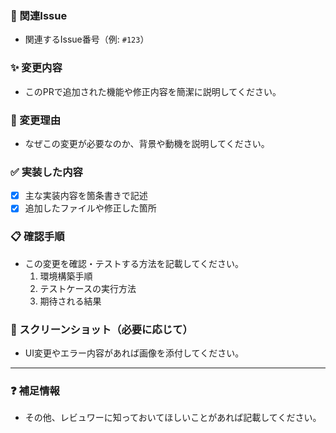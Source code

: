 ### 🔗 関連Issue
- 関連するIssue番号（例: `#123`）

### ✨ 変更内容
- このPRで追加された機能や修正内容を簡潔に説明してください。

### 🔄 変更理由
- なぜこの変更が必要なのか、背景や動機を説明してください。

### ✅ 実装した内容
- [x] 主な実装内容を箇条書きで記述
- [x] 追加したファイルや修正した箇所

### 📋 確認手順
- この変更を確認・テストする方法を記載してください。
  1. 環境構築手順
  2. テストケースの実行方法
  3. 期待される結果

### 📸 スクリーンショット（必要に応じて）
- UI変更やエラー内容があれば画像を添付してください。

---

### ❓ 補足情報
- その他、レビュワーに知っておいてほしいことがあれば記載してください。
